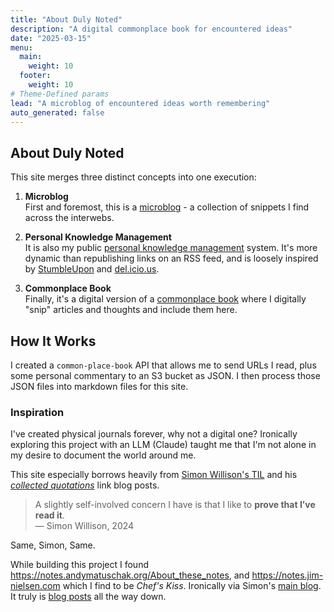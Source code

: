 ```yaml
---
title: "About Duly Noted"
description: "A digital commonplace book for encountered ideas"
date: "2025-03-15"
menu:
  main:
    weight: 10
  footer:
    weight: 10
# Theme-Defined params
lead: "A microblog of encountered ideas worth remembering" 
auto_generated: false
---
```

## About Duly Noted

This site merges three distinct concepts into one execution:

1. **Microblog**  
   First and foremost, this is a [microblog](https://en.wikipedia.org/wiki/Microblogging) - a collection of snippets I find across the interwebs.

2. **Personal Knowledge Management**  
   It is also my public [personal knowledge management](https://en.wikipedia.org/wiki/Personal_knowledge_management) system. It's more dynamic than republishing links on an RSS feed, and is loosely inspired by [StumbleUpon](https://en.wikipedia.org/wiki/StumbleUpon) and [del.icio.us](https://en.wikipedia.org/wiki/Delicious_(website)).

3. **Commonplace Book**  
   Finally, it's a digital version of a [commonplace book](https://en.wikipedia.org/wiki/Commonplace_book) where I digitally "snip" articles and thoughts and include them here.

## How It Works

I created a `common-place-book` API that allows me to send URLs I read, plus some personal commentary to an S3 bucket as JSON. I then process those JSON files into markdown files for this site.

### Inspiration

I've created physical journals forever, why not a digital one? Ironically exploring this project with an LLM (Claude) taught me that I'm not alone in my desire to document the world around me.

This site especially borrows heavily from [Simon Willison's TIL](https://til.simonwillison.net) and his [*collected quotations*](https://simonwillison.net/2024/Dec/22/link-blog/) link blog posts.

> A slightly self-involved concern I have is that I like to **prove that I’ve read it**.  
> — Simon Willison, 2024

Same, Simon, Same.

While building this project I found <https://notes.andymatuschak.org/About_these_notes>, and <https://notes.jim-nielsen.com> which I find to be *Chef's Kiss*. Ironically via Simon's [main blog](https://simonwillison.net/2025/Mar/10/building-websites-with-llms/). It truly is [blog posts](https://interconnected.org/home/2025/02/19/reflections) all the way down.